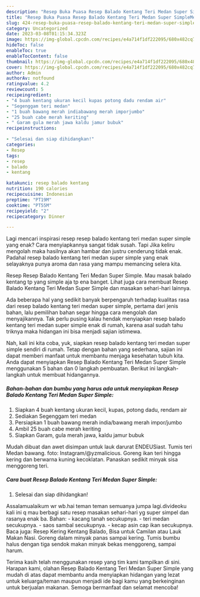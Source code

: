 ```yaml
---
description: "Resep Buka Puasa Resep Balado Kentang Teri Medan Super SimpleMenu Sahur"
title: "Resep Buka Puasa Resep Balado Kentang Teri Medan Super SimpleMenu Sahur"
slug: 424-resep-buka-puasa-resep-balado-kentang-teri-medan-super-simplemenu-sahur
category: Uncategorized
date: 2023-03-08T01:15:34.323Z
image: https://img-global.cpcdn.com/recipes/e4a714f1df222095/680x482cq70/resep-balado-kentang-teri-medan-super-simple-foto-resep-utama.jpg
hideToc: false
enableToc: true
enableTocContent: false
thumbnail: https://img-global.cpcdn.com/recipes/e4a714f1df222095/680x482cq70/resep-balado-kentang-teri-medan-super-simple-foto-resep-utama.jpg
cover: https://img-global.cpcdn.com/recipes/e4a714f1df222095/680x482cq70/resep-balado-kentang-teri-medan-super-simple-foto-resep-utama.jpg
author: Admin
authorAv: notfound
ratingvalue: 4.2
reviewcount: 5
recipeingredient:
- "4 buah kentang ukuran kecil kupas potong dadu rendam air"
- "Segenggam teri medan"
- "1 buah bawang merah indiabawang merah imporjumbo"
- "25 buah cabe merah keriting"
- " Garam gula merah jawa kaldu jamur bubuk"
recipeinstructions:

- "Selesai dan siap dihidangkan!"
categories:
- Resep
tags:
- resep
- balado
- kentang

katakunci: resep balado kentang 
nutrition: 190 calories
recipecuisine: Indonesian
preptime: "PT19M"
cooktime: "PT55M"
recipeyield: "2"
recipecategory: Dinner

---
```



Lagi mencari inspirasi resep resep balado kentang teri medan super simple yang enak? Cara menyiapkannya sangat tidak susah. Tapi Jika keliru mengolah maka hasilnya akan hambar dan justru cenderung tidak enak. Padahal resep balado kentang teri medan super simple yang enak selayaknya punya aroma dan rasa yang mampu memancing selera kita.


Resep Resep Balado Kentang Teri Medan Super Simple. Mau masak balado kentang tp yang simple aja tp ena banget. Lihat juga cara membuat Resep Balado Kentang Teri Medan Super Simple dan masakan sehari-hari lainnya.

Ada beberapa hal yang sedikit banyak berpengaruh terhadap kualitas rasa dari resep balado kentang teri medan super simple, pertama dari jenis bahan, lalu pemilihan bahan segar hingga cara mengolah dan menyajikannya. Tak perlu pusing kalau hendak menyiapkan resep balado kentang teri medan super simple enak di rumah, karena asal sudah tahu triknya maka hidangan ini bisa menjadi sajian istimewa.


Nah, kali ini kita coba, yuk, siapkan resep balado kentang teri medan super simple sendiri di rumah. Tetap dengan bahan yang sederhana, sajian ini dapat memberi manfaat untuk membantu menjaga kesehatan tubuh kita. Anda dapat menyiapkan Resep Balado Kentang Teri Medan Super Simple menggunakan 5 bahan dan 0 langkah pembuatan. Berikut ini langkah-langkah untuk membuat hidangannya.

<!--inarticleads1-->

##### Bahan-bahan dan bumbu yang harus ada untuk menyiapkan Resep Balado Kentang Teri Medan Super Simple:

1. Siapkan 4 buah kentang ukuran kecil, kupas, potong dadu, rendam air
1. Sediakan Segenggam teri medan
1. Persiapkan 1 buah bawang merah india/bawang merah impor/jumbo
1. Ambil 25 buah cabe merah keriting
1. Siapkan  Garam, gula merah jawa, kaldu jamur bubuk


Mudah dibuat dan awet disimpan untuk lauk darurat ENDEUSiast. Tumis teri Medan bawang. foto: Instagram/@yzmalicious. Goreng ikan teri hingga kering dan berwarna kuning kecoklatan. Panaskan sedikit minyak sisa menggoreng teri. 

<!--inarticleads2-->

##### Cara buat Resep Balado Kentang Teri Medan Super Simple:


1. Selesai dan siap dihidangkan!

Assalamualaikum wr wb.hai teman teman semuanya jumpa lagi.divideoku kali ini q mau berbagi satu resep masakan sehari-hari yg super simpel dan rasanya enak ba. Bahan: - kacang tanah secukupnya. - teri medan secukupnya. - saos sambal secukupnya. - kecap asin cap ikan secukupnya. Baca juga: Resep Kering Kentang Balado, Bisa untuk Camilan atau Lauk Makan Nasi. Goreng dalam minyak panas sampai kering. Tumis bumbu halus dengan tiga sendok makan minyak bekas menggoreng, sampai harum. 

Terima kasih telah menggunakan resep yang tim kami tampilkan di sini. Harapan kami, olahan Resep Balado Kentang Teri Medan Super Simple yang mudah di atas dapat membantu anda menyiapkan hidangan yang lezat untuk keluarga/teman maupun menjadi ide bagi kamu yang berkeinginan untuk berjualan makanan. Semoga bermanfaat dan selamat mencoba!
